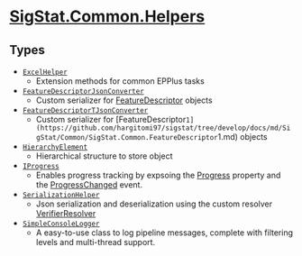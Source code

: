# [SigStat.Common.Helpers](./README.md)

## Types

- [`ExcelHelper`](./ExcelHelper.md)
	- Extension methods for common EPPlus tasks
- [`FeatureDescriptorJsonConverter`](./FeatureDescriptorJsonConverter.md)
	- Custom serializer for [FeatureDescriptor](https://github.com/hargitomi97/sigstat/tree/develop/docs/md/SigStat/Common/SigStat.Common.FeatureDescriptor.md) objects
- [`FeatureDescriptorTJsonConverter`](./FeatureDescriptorTJsonConverter.md)
	- Custom serializer for [FeatureDescriptor`1](https://github.com/hargitomi97/sigstat/tree/develop/docs/md/SigStat/Common/SigStat.Common.FeatureDescriptor`1.md) objects
- [`HierarchyElement`](./HierarchyElement.md)
	- Hierarchical structure to store object
- [`IProgress`](./IProgress.md)
	- Enables progress tracking by expsoing the [Progress](https://github.com/hargitomi97/sigstat/tree/develop/docs/md/SigStat/Common/SigStat.Common.Helpers.IProgress.Progress.md) property and the [ProgressChanged](https://github.com/hargitomi97/sigstat/tree/develop/docs/md/SigStat/Common/SigStat.Common.Helpers.IProgress.ProgressChanged.md) event.
- [`SerializationHelper`](./SerializationHelper.md)
	- Json serialization and deserialization using the custom resolver  [VerifierResolver](https://github.com/hargitomi97/sigstat/tree/develop/docs/md/SigStat/Common/SigStat.Common.Helpers.Serialization.VerifierResolver.md)
- [`SimpleConsoleLogger`](./SimpleConsoleLogger.md)
	- A easy-to-use class to log pipeline messages, complete with filtering levels and multi-thread support.

